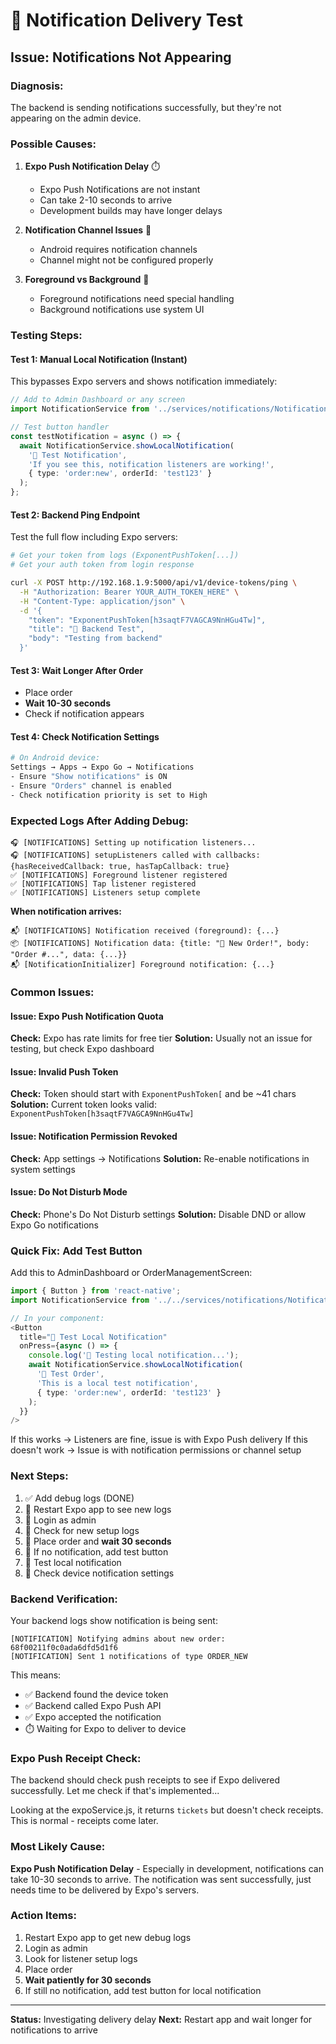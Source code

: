 # 🧪 Notification Delivery Test

## Issue: Notifications Not Appearing

### Diagnosis:
The backend is sending notifications successfully, but they're not appearing on the admin device.

### Possible Causes:

1. **Expo Push Notification Delay** ⏱️
   - Expo Push Notifications are not instant
   - Can take 2-10 seconds to arrive
   - Development builds may have longer delays

2. **Notification Channel Issues** 📱
   - Android requires notification channels
   - Channel might not be configured properly

3. **Foreground vs Background** 🎯
   - Foreground notifications need special handling
   - Background notifications use system UI

### Testing Steps:

#### Test 1: Manual Local Notification (Instant)
This bypasses Expo servers and shows notification immediately:

```typescript
// Add to Admin Dashboard or any screen
import NotificationService from '../services/notifications/NotificationService';

// Test button handler
const testNotification = async () => {
  await NotificationService.showLocalNotification(
    '🧪 Test Notification',
    'If you see this, notification listeners are working!',
    { type: 'order:new', orderId: 'test123' }
  );
};
```

#### Test 2: Backend Ping Endpoint
Test the full flow including Expo servers:

```bash
# Get your token from logs (ExponentPushToken[...])
# Get your auth token from login response

curl -X POST http://192.168.1.9:5000/api/v1/device-tokens/ping \
  -H "Authorization: Bearer YOUR_AUTH_TOKEN_HERE" \
  -H "Content-Type: application/json" \
  -d '{
    "token": "ExponentPushToken[h3saqtF7VAGCA9NnHGu4Tw]",
    "title": "🧪 Backend Test",
    "body": "Testing from backend"
  }'
```

#### Test 3: Wait Longer After Order
- Place order
- **Wait 10-30 seconds**
- Check if notification appears

#### Test 4: Check Notification Settings
```bash
# On Android device:
Settings → Apps → Expo Go → Notifications
- Ensure "Show notifications" is ON
- Ensure "Orders" channel is enabled
- Check notification priority is set to High
```

### Expected Logs After Adding Debug:

```
🎧 [NOTIFICATIONS] Setting up notification listeners...
🎧 [NOTIFICATIONS] setupListeners called with callbacks: {hasReceivedCallback: true, hasTapCallback: true}
✅ [NOTIFICATIONS] Foreground listener registered
✅ [NOTIFICATIONS] Tap listener registered
✅ [NOTIFICATIONS] Listeners setup complete
```

**When notification arrives:**
```
📬 [NOTIFICATIONS] Notification received (foreground): {...}
📦 [NOTIFICATIONS] Notification data: {title: "🍕 New Order!", body: "Order #...", data: {...}}
📬 [NotificationInitializer] Foreground notification: {...}
```

### Common Issues:

#### Issue: Expo Push Notification Quota
**Check:** Expo has rate limits for free tier
**Solution:** Usually not an issue for testing, but check Expo dashboard

#### Issue: Invalid Push Token
**Check:** Token should start with `ExponentPushToken[` and be ~41 chars
**Solution:** Current token looks valid: `ExponentPushToken[h3saqtF7VAGCA9NnHGu4Tw]`

#### Issue: Notification Permission Revoked
**Check:** App settings → Notifications
**Solution:** Re-enable notifications in system settings

#### Issue: Do Not Disturb Mode
**Check:** Phone's Do Not Disturb settings
**Solution:** Disable DND or allow Expo Go notifications

### Quick Fix: Add Test Button

Add this to AdminDashboard or OrderManagementScreen:

```typescript
import { Button } from 'react-native';
import NotificationService from '../../services/notifications/NotificationService';

// In your component:
<Button 
  title="🧪 Test Local Notification"
  onPress={async () => {
    console.log('🧪 Testing local notification...');
    await NotificationService.showLocalNotification(
      '🍕 Test Order',
      'This is a local test notification',
      { type: 'order:new', orderId: 'test123' }
    );
  }}
/>
```

If this works → Listeners are fine, issue is with Expo Push delivery
If this doesn't work → Issue is with notification permissions or channel setup

### Next Steps:

1. ✅ Add debug logs (DONE)
2. 🔄 Restart Expo app to see new logs
3. 🔄 Login as admin
4. 🔄 Check for new setup logs
5. 🔄 Place order and **wait 30 seconds**
6. 🔄 If no notification, add test button
7. 🔄 Test local notification
8. 🔄 Check device notification settings

### Backend Verification:

Your backend logs show notification is being sent:
```
[NOTIFICATION] Notifying admins about new order: 68f00211f0c0ada6dfd5d1f6
[NOTIFICATION] Sent 1 notifications of type ORDER_NEW
```

This means:
- ✅ Backend found the device token
- ✅ Backend called Expo Push API
- ✅ Expo accepted the notification
- ⏱️ Waiting for Expo to deliver to device

### Expo Push Receipt Check:

The backend should check push receipts to see if Expo delivered successfully. Let me check if that's implemented...

Looking at the expoService.js, it returns `tickets` but doesn't check receipts. This is normal - receipts come later.

### Most Likely Cause:

**Expo Push Notification Delay** - Especially in development, notifications can take 10-30 seconds to arrive. The notification was sent successfully, just needs time to be delivered by Expo's servers.

### Action Items:

1. Restart Expo app to get new debug logs
2. Login as admin
3. Look for listener setup logs
4. Place order
5. **Wait patiently for 30 seconds**
6. If still no notification, add test button for local notification

---

**Status:** Investigating delivery delay
**Next:** Restart app and wait longer for notifications to arrive
